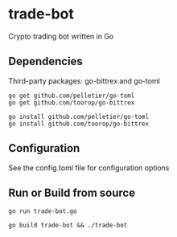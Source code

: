 # trade-bot
Crypto trading bot written in Go

## Dependencies

Third-party packages: go-bittrex and go-toml
```
go get github.com/pelletier/go-toml
go get github.com/toorop/go-bittrex

go install github.com/pelletier/go-toml
go install github.com/toorop/go-bittrex
```
## Configuration

See the config.toml file for configuration options

## Run or Build from source

```
go run trade-bot.go
```

```
go build trade-bot && ./trade-bot
```
